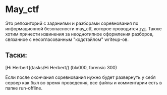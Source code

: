 # May_ctf

Это репозиторий с заданиями и разборами соревнования по информационной безопасности may_ctf, которое проводится [тут](https://ctfmay.sch9.ru/). 
Также хотим принести извинения за неоднотипное оформления разборов, связанное с несогласованным "кодстайлом" writeup-ов.

## Таски:

[Hi Herbert](tasks/Hi Herbert/) (blx000, forensic 300)  

<!-- 
|osint|reverse|forensic|crypto|
|---|---|---|---|
|[Легенд нужно знать!](https://git.sch9.ru/may_ctf/may_ctf/src/branch/main/tasks/%D0%9B%D0%B5%D0%B3%D0%B5%D0%BD%D0%B4%20%D0%BD%D1%83%D0%B6%D0%BD%D0%BE%20%D0%B7%D0%BD%D0%B0%D1%82%D1%8C%21); [Бутерброды? -Пробовал](https://git.sch9.ru/may_ctf/may_ctf/src/branch/main/tasks/%D0%91%D1%83%D1%82%D0%B5%D1%80%D0%B1%D1%80%D0%BE%D0%B4%D1%8B%3F%20-%D0%9F%D1%80%D0%BE%D0%B1%D0%BE%D0%B2%D0%B0%D0%BB); [Анонимность Наше Всё!](https://git.sch9.ru/may_ctf/may_ctf/src/branch/main/tasks/%D0%90%D0%BD%D0%BE%D0%BD%D0%B8%D0%BC%D0%BD%D0%BE%D1%81%D1%82%D1%8C%20%D0%9D%D0%B0%D1%88%D0%B5%20%D0%92%D1%81%D1%91%21); [star](https://git.sch9.ru/may_ctf/may_ctf/src/branch/main/tasks/star)|[кк](/may_ctf/may_ctf/src/branch/main/tasks/kk); [Отсылка на ДжоДжо 1](https://git.sch9.ru/may_ctf/may_ctf/src/branch/main/tasks/jojo1)|[Hi Herbert](https://git.sch9.ru/may_ctf/may_ctf/src/branch/main/tasks/Hi%20Herbert)|[Странное поведение](https://git.sch9.ru/may_ctf/may_ctf/src/branch/main/tasks/%D0%A1%D1%82%D1%80%D0%B0%D0%BD%D0%BD%D0%BE%D0%B5%20%D0%BF%D0%BE%D0%B2%D0%B5%D0%B4%D0%B5%D0%BD%D0%B8%D0%B5);  [Белое Пространство](https://git.sch9.ru/may_ctf/may_ctf/src/branch/main/tasks/%D0%91%D0%B5%D0%BB%D0%BE%D0%B5%20%D0%9F%D1%80%D0%BE%D1%81%D1%82%D1%80%D0%B0%D0%BD%D1%81%D1%82%D0%B2%D0%BE) -->

Если после окончания соревнования нужно будет развернуть у себя сервер как был во время проведения, все файлы и комментарии есть в папке run-offline.
